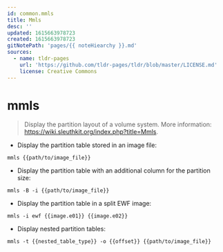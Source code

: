 ```yaml
---
id: common.mmls
title: Mmls
desc: ''
updated: 1615663978723
created: 1615663978723
gitNotePath: 'pages/{{ noteHiearchy }}.md'
sources:
  - name: tldr-pages
    url: 'https://github.com/tldr-pages/tldr/blob/master/LICENSE.md'
    license: Creative Commons
---
```

# mmls

> Display the partition layout of a volume system.
> More information: <https://wiki.sleuthkit.org/index.php?title=Mmls>.

- Display the partition table stored in an image file:

`mmls {{path/to/image_file}}`

- Display the partition table with an additional column for the partition size:

`mmls -B -i {{path/to/image_file}}`

- Display the partition table in a split EWF image:

`mmls -i ewf {{image.e01}} {{image.e02}}`

- Display nested partition tables:

`mmls -t {{nested_table_type}} -o {{offset}} {{path/to/image_file}}`


